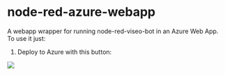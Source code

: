 # node-red-azure-webapp
A webapp wrapper for running node-red-viseo-bot in an Azure Web App.
To use it just:

1. Deploy to Azure with this button:

<a href="https://portal.azure.com/#create/Microsoft.Template/uri/https%3A%2F%2Fraw.githubusercontent.com%2Frcarmo%2Fnode-red-azure-webapp%2Fmaster%2Fwebapp.json?" target="_blank"><img src="http://azuredeploy.net/deploybutton.png"/></a>
